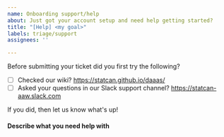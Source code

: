 ```yaml
---
name: Onboarding support/help
about: Just got your account setup and need help getting started?
title: "[Help] <my goal>"
labels: triage/support
assignees: ''

---
```


Before submitting your ticket did you first try the following?

- [ ] Checked our wiki? https://statcan.github.io/daaas/
- [ ] Asked your questions in our Slack support channel?
      https://statcan-aaw.slack.com

If you did, then let us know what's up!

#### Describe what you need help with
